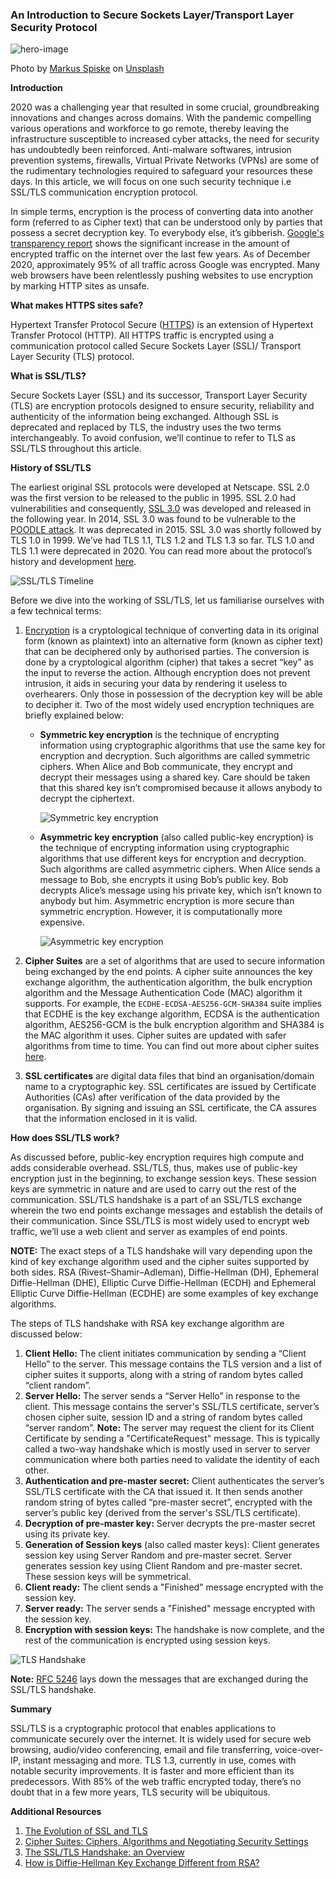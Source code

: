 ### An Introduction to Secure Sockets Layer/Transport Layer Security Protocol

![hero-image](/engineering-education/ssl-tls/hero.jpg)

Photo by [Markus Spiske](https://unsplash.com/@markusspiske?utm_source=unsplash&amp;utm_medium=referral&amp;utm_content=creditCopyText) on [Unsplash](https://unsplash.com/photos/iar-afB0QQw?utm_source=unsplash&amp;utm_medium=referral&amp;utm_content=creditCopyText)

**Introduction**

2020 was a challenging year that resulted in some crucial, groundbreaking innovations and changes across domains. With the pandemic compelling various operations and workforce to go remote, thereby leaving the infrastructure susceptible to increased cyber attacks, the need for security has undoubtedly been reinforced. Anti-malware softwares, intrusion prevention systems, firewalls, Virtual Private Networks (VPNs) are some of the rudimentary technologies required to safeguard your resources these days. In this article, we will focus on one such security technique i.e SSL/TLS communication encryption protocol. 

In simple terms, encryption is the process of converting data into another form (referred to as Cipher text) that can be understood only by parties that possess a secret decryption key. To everybody else, it’s gibberish.  [Google's transparency report](https://transparencyreport.google.com/https/overview?hl=en) shows the significant increase in the amount of encrypted traffic on the internet over the last few years. As of December 2020, approximately 95% of all traffic across Google was encrypted. Many web browsers have been relentlessly pushing websites to use encryption by marking HTTP sites as unsafe. 

**What makes HTTPS sites safe?**

Hypertext Transfer Protocol Secure ([HTTPS](https://en.wikipedia.org/wiki/HTTPS)) is an extension of Hypertext Transfer Protocol (HTTP). All HTTPS traffic is encrypted using a communication protocol called Secure Sockets Layer (SSL)/ Transport Layer Security (TLS) protocol.

**What is SSL/TLS?**

Secure Sockets Layer (SSL) and its successor, Transport Layer Security (TLS) are encryption protocols designed to ensure security, reliability and authenticity of the information being exchanged. Although SSL is deprecated and replaced by TLS, the industry uses the two terms interchangeably. To avoid confusion, we’ll continue to refer to TLS as SSL/TLS throughout this article.

**History of SSL/TLS**

The earliest original SSL protocols were developed at Netscape. SSL 2.0 was the first version to be released to the public in 1995. SSL 2.0 had vulnerabilities and consequently, [SSL 3.0](https://tools.ietf.org/html/rfc6101) was developed and released in the following year. In 2014, SSL 3.0 was found to be vulnerable to the [POODLE attack](https://en.wikipedia.org/wiki/POODLE). It was deprecated in 2015. SSL 3.0 was shortly followed by TLS 1.0 in 1999. We’ve had TLS 1.1, TLS 1.2 and TLS 1.3 so far. TLS 1.0 and TLS 1.1 were deprecated in 2020. You can read more about the protocol’s history and development [here](https://en.wikipedia.org/wiki/Transport_Layer_Security#History_and_development).

![SSL/TLS Timeline](/engineering-education/ssl-tls/timeline.png)

Before we dive into the working of SSL/TLS, let us familiarise ourselves with a few technical terms:

1. [Encryption](https://en.wikipedia.org/wiki/Encryption)  is a cryptological technique of converting data in its original form (known as plaintext) into an alternative form (known as cipher text) that can be deciphered only by authorised parties. The conversion is done by a cryptological algorithm (cipher) that takes a secret “key” as the input to reverse the action. Although encryption does not prevent intrusion, it aids in securing your data by rendering it useless to overhearers. Only those in possession of the decryption key will be able to decipher it.
Two of the most widely used encryption techniques are briefly explained below:

    - **Symmetric key encryption** is the technique of encrypting information using cryptographic algorithms that use the same key for encryption and decryption. Such algorithms are called symmetric ciphers. When Alice and Bob communicate, they encrypt and decrypt their messages using a shared key. Care should be taken that this shared key isn’t compromised because it allows anybody to decrypt the ciphertext.

        ![Symmetric key encryption](/engineering-education/ssl-tls/Sym.png)

    - **Asymmetric key encryption** (also called public-key encryption) is the technique of encrypting information using cryptographic algorithms that use different keys for encryption and decryption. Such algorithms are called asymmetric ciphers. When Alice sends a message to Bob, she encrypts it using Bob’s public key. Bob decrypts Alice’s message using his private key, which isn’t known to anybody but him. Asymmetric encryption is more secure than symmetric encryption. However, it is computationally more expensive.

         ![Asymmetric key encryption](/engineering-education/ssl-tls/Asym.png)

2. **Cipher Suites** are a set of algorithms that are used to secure information being exchanged by the end points. A cipher suite announces the key exchange algorithm, the authentication algorithm, the bulk encryption algorithm and the Message Authentication Code (MAC) algorithm it supports. For example, the  `ECDHE-ECDSA-AES256-GCM-SHA384` suite implies that ECDHE is the key exchange algorithm, ECDSA is the authentication algorithm, AES256-GCM is the bulk encryption algorithm and SHA384 is the MAC algorithm it uses. Cipher suites are updated with safer algorithms from time to time. You can find out more about cipher suites [here](https://www.venafi.com/blog/what-are-cipher-suites).

3. **SSL certificates** are digital data files that bind an organisation/domain name to a cryptographic key. SSL certificates are issued by Certificate Authorities (CAs) after verification of the data provided by the organisation. By signing and issuing an SSL certificate, the CA assures that the information enclosed in it is valid. 

**How does SSL/TLS work?**

As discussed before, public-key encryption requires high compute and adds considerable overhead. SSL/TLS, thus, makes use of public-key encryption just in the beginning, to exchange session keys. These session keys are symmetric in nature and are used to carry out the rest of the communication. SSL/TLS handshake is a part of an SSL/TLS exchange wherein the two end points exchange messages and establish the details of their communication. Since SSL/TLS is most widely used to encrypt web traffic, we’ll use a web client and server as examples of end points.

**NOTE:** The exact steps of a TLS handshake will vary depending upon the kind of key exchange algorithm used and the cipher suites supported by both sides. RSA  (Rivest–Shamir–Adleman), Diffie-Hellman (DH), Ephemeral Diffie-Hellman (DHE), Elliptic Curve Diffie-Hellman (ECDH) and Ephemeral Elliptic Curve Diffie-Hellman (ECDHE) are some examples of key exchange algorithms.

The steps of TLS handshake with RSA key exchange algorithm are discussed below:

1. **Client Hello:** The client initiates communication by sending a “Client Hello” to the server. This message contains the TLS version and a list of cipher suites it supports, along with a string of random bytes called “client random”.
2. **Server Hello:** The server sends a “Server Hello” in response to the client. This message contains the server's SSL/TLS certificate, server’s chosen cipher suite, session ID and a string of random bytes called “server random”.
**Note:** The server may request the client for its Client Certificate by sending a "CertificateRequest" message. This is typically called a two-way handshake which is mostly used in server to server communication where both parties need to validate the identity of each other.
3. **Authentication and pre-master secret:** Client authenticates the server’s SSL/TLS certificate with the CA that issued it. It then sends another random string of bytes called “pre-master secret”, encrypted with the server’s public key (derived from the server's SSL/TLS certificate).
4. **Decryption of pre-master key:** Server decrypts the pre-master secret using its private key.
5. **Generation of Session keys** (also called master keys): Client generates session key using Server Random and pre-master secret. Server generates session key using Client Random and pre-master secret. These session keys will be symmetrical.
6. **Client ready:** The client sends a "Finished" message encrypted with the session key.
7. **Server ready:** The server sends a "Finished" message encrypted with the session key. 
8. **Encryption with session keys:** The handshake is now complete, and the rest of the communication is encrypted using session keys.

![TLS Handshake](/engineering-education/ssl-tls/Handshake.png)

**Note:** [RFC 5246](https://tools.ietf.org/html/rfc5246#page-33) lays down the messages that are exchanged during the SSL/TLS handshake.

**Summary**

SSL/TLS is a cryptographic protocol that enables applications to communicate securely over the internet. It is widely used for secure web browsing, audio/video conferencing, email and file transferring, voice-over-IP, instant messaging and more. TLS 1.3, currently in use, comes with notable security improvements. It is faster and more efficient than its predecessors. With 85% of the web traffic encrypted today, there’s no doubt that in a few more years, TLS security will be ubiquitous.

**Additional Resources**

1. [The Evolution of SSL and TLS](https://www.digicert.com/dc/blog/evolution-of-ssl/)
2. [Cipher Suites: Ciphers, Algorithms and Negotiating Security Settings](https://www.thesslstore.com/blog/cipher-suites-algorithms-security-settings/)
3. [The SSL/TLS Handshake: an Overview](https://www.ssl.com/article/ssl-tls-handshake-overview/)
4. [How is Diffie-Hellman Key Exchange Different from RSA?](https://www.venafi.com/blog/how-diffie-hellman-key-exchange-different-rsa)